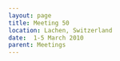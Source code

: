 ```yaml
---
layout: page
title: Meeting 50
location: Lachen, Switzerland
date:  1-5 March 2010
parent: Meetings
---
```

